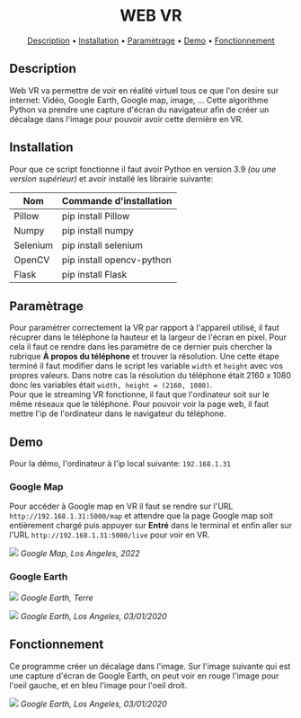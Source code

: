 <h1 align="center">
    WEB VR
</h1>

<p align="center">
  <a href="#Description">Description</a> •
  <a href="#Installation">Installation</a> •
  <a href="#Paramètrage">Paramètrage</a> •
  <a href="#Demo">Demo</a> •
  <a href="#Fonctionnement">Fonctionnement</a>
</p>


## Description

Web VR va permettre de voir en réalité virtuel tous ce que l'on desire sur internet: Vidéo, Google Earth, Google map, image, ... Cette algorithme Python va prendre une capture d'écran du navigateur afin de créer un décalage dans l'image pour pouvoir avoir cette dernière en VR.

## Installation

Pour que ce script fonctionne il faut avoir Python en version 3.9 *(ou une version supérieur)* et avoir installé les librairie suivante:

| Nom | Commande d'installation |
| ------ | ------ |
| Pillow | pip install Pillow |
| Numpy | pip install numpy |
| Selenium | pip install selenium |
| OpenCV | pip install opencv-python |
| Flask | pip install Flask

## Paramètrage

Pour paramètrer correctement la VR par rapport à l'appareil utilisé, il faut récuprer dans le téléphone la hauteur et la largeur de l'écran en pixel. Pour cela il faut ce rendre dans les paramètre de ce dernier puis chercher la rubrique **À propos du téléphone** et trouver la résolution. Une cette étape terminé il faut modifier dans le script les variable `width` et `height` avec vos propres valeurs. Dans notre cas la résolution du téléphone était 2160 x 1080 donc les variables était `width, height = (2160, 1080)`.
<br>
Pour que le streaming VR fonctionne, il faut que l'ordinateur soit sur le même réseaux que le téléphone. Pour pouvoir voir la page web, il faut mettre l'ip de l'ordinateur dans le navigateur du téléphone.

## Demo

Pour la démo, l'ordinateur à l'ip local suivante: `192.168.1.31`

### Google Map

Pour accéder à Google map en VR il faut se rendre sur l'URL `http://192.168.1.31:5000/map` et attendre que la page Google map soit entièrement chargé puis appuyer sur **Entré** dans le terminal et enfin aller sur l'URL `http://192.168.1.31:5000/live` pour voir en VR.

![](https://cdn.discordapp.com/attachments/1033521416726913125/1033521469424156672/Clipboard01.png)
*Google Map, Los Angeles, 2022*

### Google Earth

![](https://cdn.discordapp.com/attachments/1033521416726913125/1033521469868736623/Clipboard02.png)
*Google Earth, Terre*

![](https://cdn.discordapp.com/attachments/1033521416726913125/1033521470309159002/Clipboard03.png)
*Google Earth, Los Angeles, 03/01/2020*

## Fonctionnement

Ce programme créer un décalage dans l'image. Sur l'image suivante qui est une capture d'écran de Google Earth, on peut voir en rouge l'image pour l'oeil gauche, et en bleu l'image pour l'oeil droit.

![](https://cdn.discordapp.com/attachments/1033521416726913125/1033525988602150972/capture.png)
*Google Earth, Los Angeles, 03/01/2020*

